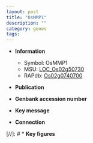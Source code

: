 ```yaml
---
layout: post
title: "OsMMP1"
description: ""
category: genes
tags: 
---
```


* **Information**  
    + Symbol: OsMMP1  
    + MSU: [LOC_Os02g50730](http://rice.uga.edu/cgi-bin/ORF_infopage.cgi?orf=LOC_Os02g50730)  
    + RAPdb: [Os02g0740700](http://rapdb.dna.affrc.go.jp/viewer/gbrowse_details/irgsp1?name=Os02g0740700)  

* **Publication**  

* **Genbank accession number**  

* **Key message**  

* **Connection**  

[//]: # * **Key figures**  


